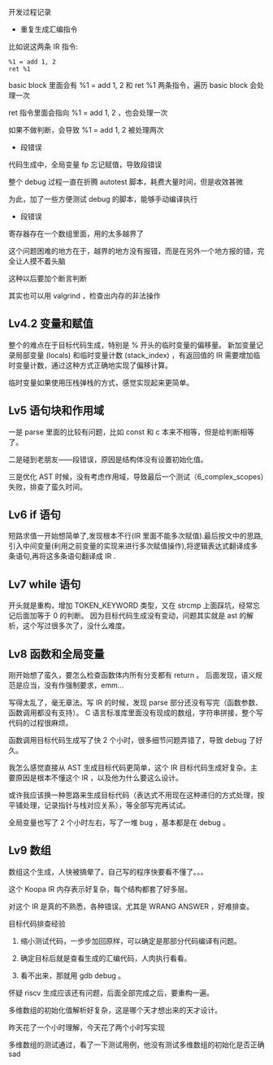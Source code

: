 开发过程记录

- 重复生成汇编指令

比如说这两条 IR 指令:

```
%1 = add 1, 2
ret %1
```

basic block 里面会有 %1 = add 1, 2 和 ret %1 两条指令，遍历 basic block 会处理一次

ret 指令里面会指向 %1 = add 1, 2 ，也会处理一次

如果不做判断，会导致 %1 = add 1, 2 被处理两次

- 段错误

代码生成中，全局变量 fp 忘记赋值，导致段错误

整个 debug 过程一直在折腾 autotest 脚本，耗费大量时间，但是收效甚微

为此，加了一些方便测试 debug 的脚本，能够手动编译执行

- 段错误

寄存器存在一个数组里面，用的太多越界了

这个问题困难的地方在于，越界的地方没有报错，而是在另外一个地方报的错，完全让人摸不着头脑

这种以后要加个断言判断

其实也可以用 valgrind ，检查出内存的非法操作

## Lv4.2 变量和赋值

整个的难点在于目标代码生成，特别是 % 开头的临时变量的偏移量。
新加变量记录局部变量 (locals) 和临时变量计数 (stack_index) ，有返回值的 IR 需要增加临时变量计数，通过这种方式正确地实现了偏移计算。

临时变量如果使用压栈弹栈的方式，感觉实现起来更简单。

## Lv5 语句块和作用域

一是 parse 里面的比较有问题，比如 const 和 c 本来不相等，但是给判断相等了。

二是碰到老朋友——段错误，原因是结构体没有设置初始化值。

三是优化 AST 时候，没有考虑作用域，导致最后一个测试（6_complex_scopes）失败，排查了蛮久时间。

## Lv6 if 语句

短路求值一开始想简单了,发现根本不行(IR 里面不能多次赋值).最后按文中的思路,引入中间变量(利用之前变量的实现来进行多次赋值操作),将逻辑表达式翻译成多条语句,再将这多条语句翻译成 IR .

## Lv7 while 语句

开头就是重构，增加 TOKEN_KEYWORD 类型，又在 strcmp 上面踩坑，经常忘记后面加等于 0 的判断。
因为目标代码生成没有变动，问题其实就是 ast 的解析，这个写过很多次了，没什么难度。

## Lv8 函数和全局变量

刚开始想了蛮久，要怎么检查函数体内所有分支都有 return 。
后面发现，语义规范是应当，没有作强制要求，emm...

写得太乱了，毫无章法。写 IR 的时候，发现 parse 部分还没有写完（函数参数、函数调用都没有支持）。
C 语言标准库里面没有现成的数组，字符串拼接，整个写代码的过程很麻烦。

函数调用目标代码生成写了快 2 个小时，很多细节问题弄错了，导致 debug 了好久。

我怎么感觉直接从 AST 生成目标代码更简单，这个 IR 目标代码生成好复杂。主要原因是根本不懂这个 IR ，以及他为什么要这么设计。

或许我应该换一种思路来生成目标代码（表达式不用现在这种递归的方式处理，按平铺处理，记录指针与栈对应关系），等全部写完再试试。

全局变量也写了 2 个小时左右，写了一堆 bug ，基本都是在 debug 。

## Lv9 数组

数组这个生成，人快被搞晕了。自己写的程序快要看不懂了。。。

这个 Koopa IR 内存表示好复杂，每个结构都套了好多层。

对这个 IR 是真的不熟悉，各种错误。尤其是 WRANG ANSWER ，好难排查。

目标代码排查经验

1. 缩小测试代码，一步步加回原样，可以确定是那部分代码编译有问题。

2. 确定目标后就是查看生成的汇编代码，人肉执行看看。

3. 看不出来，那就用 gdb debug 。

怀疑 riscv 生成应该还有问题，后面全部完成之后，要重构一遍。

多维数组的初始化值解析好复杂，这是哪个天才想出来的天才设计。

昨天花了一个小时理解，今天花了两个小时写实现

多维数组的测试通过，看了一下测试用例，他没有测试多维数组的初始化是否正确 sad
